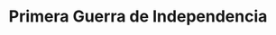 ﻿---
title: "Primera Guerra de Independencia"
permalink: periodes_229.html
layout: periode
dataInici: 1296
dataFi: 1328
sidebar: periodes
pares:
  - id: 228
    title: "Guerras de independencia de Escocia"
    dataInici: "(1296)"
    dataFi: "(1357)"

fills:
  - id: 240
    title: "Batalla de Falkirk"
    dataInici: "(1298-07-22)"

  - id: 231
    title: "Batalla de Bannockburn"
    dataInici: "(1314-06-23)"
    dataFi: "(1314-06-24)"

jocsPrincipals:
  - title: "Hammer of the Scots"
    bggId: 3685

jocsEscenaris:
jocsEpoca:
jocsEpocaEscenaris:
---
